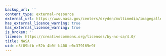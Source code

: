 ```yaml
---
backup_url: ''
content_type: external-resource
external_url: https://www.nasa.gov/centers/dryden/multimedia/imagegallery/Helios/Helio_proj_desc.html
has_external_licence_warning: true
has_external_license_warning: true
is_broken: ''
license: https://creativecommons.org/licenses/by-nc-sa/4.0/
title: NASA
uid: e3f89bfb-e52b-4b0f-b400-e0c379165e9f
---
```

